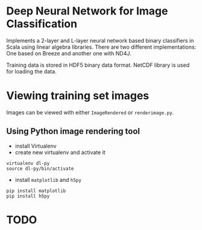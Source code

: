 
# Deep Neural Network for Image Classification

Implements a 2-layer and L-layer neural network based binary classifiers in Scala
using linear algebra libraries. 
There are two different implementations: One based on Breeze and another one with ND4J.

Training data is stored in HDF5 binary data format.
NetCDF library is used for loading the data.

# Viewing training set images

Images can be viewed with either `ImageRendered` or `renderimage.py`.


## Using Python image rendering tool

* install Virtualenv
* create new virtualenv and activate it
```
virtualenv dl-py
source dl-py/bin/activate
```
* install `matplotlib` and `h5py`
```
pip install matplotlib
pip install h5py
```

# TODO

